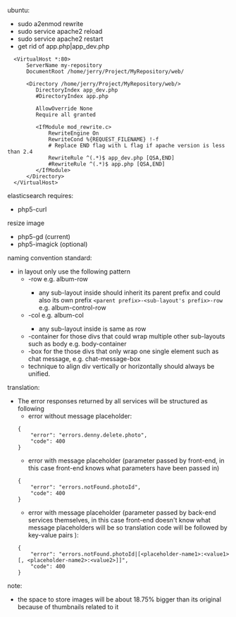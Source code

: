 ubuntu:
 - sudo a2enmod rewrite
 - sudo service apache2 reload
 - sudo service apache2 restart
 - get rid of app.php|app_dev.php
 ```
   <VirtualHost *:80>
       ServerName my-repository
       DocumentRoot /home/jerry/Project/MyRepository/web/

       <Directory /home/jerry/Project/MyRepository/web/>
          DirectoryIndex app_dev.php
          #DirectoryIndex app.php

          AllowOverride None
          Require all granted

          <IfModule mod_rewrite.c>
              RewriteEngine On
              RewriteCond %{REQUEST_FILENAME} !-f
              # Replace END flag with L flag if apache version is less than 2.4
              RewriteRule ^(.*)$ app_dev.php [QSA,END]
              #RewriteRule ^(.*)$ app.php [QSA,END]
          </IfModule>
       </Directory>
   </VirtualHost>
```
elasticsearch requires:
 - php5-curl

resize image
- php5-gd (current)
- php5-imagick (optional)

naming convention standard:
- in layout only use the following pattern
  - <prefix>-row e.g. album-row
    - any sub-layout inside should inherit its parent prefix and could also its own prefix `<parent prefix>-<sub-layout's prefix>-row` e.g. album-control-row
  - <prefix>-col e.g. album-col
    - any sub-layout inside is same as row
  - <prefix>-container for those divs that could wrap multiple other sub-layouts such as body e.g. body-container
  - <prefix>-box for the those divs that only wrap one single element such as chat message, e.g. chat-message-box
  - technique to align div vertically or horizontally should always be unified.

translation:
  - The error responses returned by all services will be structured as following
    - error without message placeholder:
    ```
    {
        "error": "errors.denny.delete.photo",
        "code": 400
    }
    ```
    - error with message placeholder (parameter passed by front-end, in this case front-end knows what parameters have been passed in)
    ```
    {
        "error": "errors.notFound.photoId",
        "code": 400
    }
    ```
    - error with message placeholder (parameter passed by back-end services themselves, in this case front-end doesn't know what message placeholders will be so translation code will be followed by key-value pairs ):
    ```
    {
        "error": "errors.notFound.photoId|[<placeholder-name1>:<value1>[, <placeholder-name2>:<value2>]]",
        "code": 400
    }
    ```
note:
  - the space to store images will be about 18.75% bigger than its original because of thumbnails related to it

